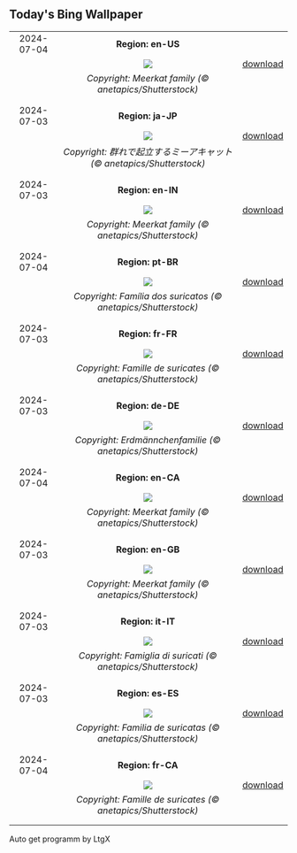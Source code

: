 ## Today's Bing Wallpaper
|      |      |      |
| :----: | :----: | :----: |
|2024-07-04|**Region: en-US**||
||![](https://www.bing.com/th?id=OHR.MeerkatManor_EN-US4231814766_UHD.jpg&pid=hp&w=1152&h=648&rs=1&c=4)| [download](https://www.bing.com/th?id=OHR.MeerkatManor_EN-US4231814766_UHD.jpg)|
||*Copyright: Meerkat family (© anetapics/Shutterstock)*
||
|||
|2024-07-03|**Region: ja-JP**||
||![](https://www.bing.com/th?id=OHR.MeerkatManor_JA-JP0029401551_UHD.jpg&pid=hp&w=1152&h=648&rs=1&c=4)| [download](https://www.bing.com/th?id=OHR.MeerkatManor_JA-JP0029401551_UHD.jpg)|
||*Copyright: 群れで起立するミーアキャット (© anetapics/Shutterstock)*
||
|||
|2024-07-03|**Region: en-IN**||
||![](https://www.bing.com/th?id=OHR.MeerkatManor_EN-IN8030536163_UHD.jpg&pid=hp&w=1152&h=648&rs=1&c=4)| [download](https://www.bing.com/th?id=OHR.MeerkatManor_EN-IN8030536163_UHD.jpg)|
||*Copyright: Meerkat family (© anetapics/Shutterstock)*
||
|||
|2024-07-04|**Region: pt-BR**||
||![](https://www.bing.com/th?id=OHR.MeerkatManor_PT-BR7654628186_UHD.jpg&pid=hp&w=1152&h=648&rs=1&c=4)| [download](https://www.bing.com/th?id=OHR.MeerkatManor_PT-BR7654628186_UHD.jpg)|
||*Copyright: Família dos suricatos (© anetapics/Shutterstock)*
||
|||
|2024-07-03|**Region: fr-FR**||
||![](https://www.bing.com/th?id=OHR.MeerkatManor_FR-FR8114816201_UHD.jpg&pid=hp&w=1152&h=648&rs=1&c=4)| [download](https://www.bing.com/th?id=OHR.MeerkatManor_FR-FR8114816201_UHD.jpg)|
||*Copyright: Famille de suricates (© anetapics/Shutterstock)*
||
|||
|2024-07-03|**Region: de-DE**||
||![](https://www.bing.com/th?id=OHR.MeerkatManor_DE-DE0148394224_UHD.jpg&pid=hp&w=1152&h=648&rs=1&c=4)| [download](https://www.bing.com/th?id=OHR.MeerkatManor_DE-DE0148394224_UHD.jpg)|
||*Copyright: Erdmännchenfamilie (© anetapics/Shutterstock)*
||
|||
|2024-07-04|**Region: en-CA**||
||![](https://www.bing.com/th?id=OHR.MeerkatManor_EN-CA9684864184_UHD.jpg&pid=hp&w=1152&h=648&rs=1&c=4)| [download](https://www.bing.com/th?id=OHR.MeerkatManor_EN-CA9684864184_UHD.jpg)|
||*Copyright: Meerkat family (© anetapics/Shutterstock)*
||
|||
|2024-07-03|**Region: en-GB**||
||![](https://www.bing.com/th?id=OHR.MeerkatManor_EN-GB5476220606_UHD.jpg&pid=hp&w=1152&h=648&rs=1&c=4)| [download](https://www.bing.com/th?id=OHR.MeerkatManor_EN-GB5476220606_UHD.jpg)|
||*Copyright: Meerkat family (© anetapics/Shutterstock)*
||
|||
|2024-07-03|**Region: it-IT**||
||![](https://www.bing.com/th?id=OHR.MeerkatManor_IT-IT4262281606_UHD.jpg&pid=hp&w=1152&h=648&rs=1&c=4)| [download](https://www.bing.com/th?id=OHR.MeerkatManor_IT-IT4262281606_UHD.jpg)|
||*Copyright: Famiglia di suricati (© anetapics/Shutterstock)*
||
|||
|2024-07-03|**Region: es-ES**||
||![](https://www.bing.com/th?id=OHR.MeerkatManor_ES-ES8008983955_UHD.jpg&pid=hp&w=1152&h=648&rs=1&c=4)| [download](https://www.bing.com/th?id=OHR.MeerkatManor_ES-ES8008983955_UHD.jpg)|
||*Copyright: Familia de suricatas (© anetapics/Shutterstock)*
||
|||
|2024-07-04|**Region: fr-CA**||
||![](https://www.bing.com/th?id=OHR.MeerkatManor_FR-CA5868654494_UHD.jpg&pid=hp&w=1152&h=648&rs=1&c=4)| [download](https://www.bing.com/th?id=OHR.MeerkatManor_FR-CA5868654494_UHD.jpg)|
||*Copyright: Famille de suricates (© anetapics/Shutterstock)*
||
|||

Auto get programm by LtgX
